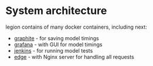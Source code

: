 # System architecture
legion contains of many docker containers, including next:
* [graphite](grafana_and_graphite.md) - for saving model timings
* [grafana](grafana_and_graphite.md) - with GUI for model timings
* [jenkins](jenkins.md) - for running model tests
* [edge](edge.md) - with Nginx server for handling all requests
